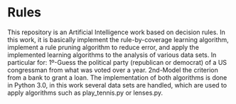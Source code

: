# Rules

This repository is an Artificial Intelligence work based on decision rules. In this work, it is basically
implement the rule-by-coverage learning algorithm, implement a rule pruning algorithm to reduce error, and
apply the implemented learning algorithms to the analysis of various data sets. In particular for: 1º-Guess the
political party (republican or democrat) of a US congressman from what was voted over a year. 2nd-Model the criterion
from a bank to grant a loan.
The implementation of both algorithms is done in Python 3.0, in this work several data sets are handled,
which are used to apply algorithms such as play_tennis.py or lenses.py.
